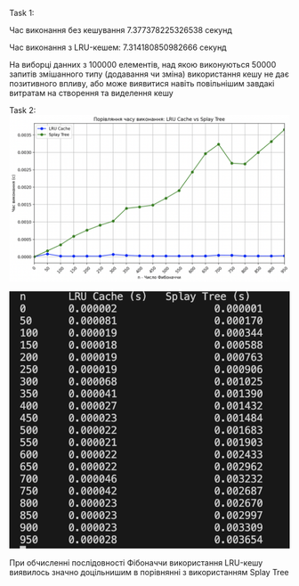 Task 1:


Час виконання без кешування 7.377378225326538 секунд

Час виконання з LRU-кешем: 7.314180850982666 секунд

На виборці данних з 100000 елементів, над якою виконуються 50000 запитів змішанного типу (додавання чи зміна) використання кешу не дає позитивного впливу, або може виявитися навіть повільнішим завдакі витратам на створення та виделення кешу

Task 2:
![alt text](image.png)

![alt text](image-1.png)

При  обчисленні послідовності Фібоначчи використання LRU-кешу виявилось значно доцільнишим в порівнянні з використанням Splay Tree 
